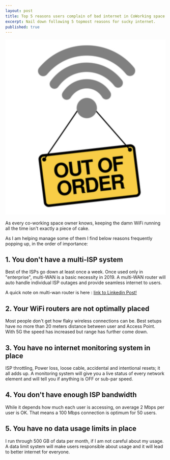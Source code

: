 ```yaml
---
layout: post
title: Top 5 reasons users complain of bad internet in CoWorking space
excerpt: Nail down following 5 topmost reasons for sucky internet.
published: true
---
```

<p align="center">
  <img src="/images/setup/out-of-order.png" style="width: 600px"><br/>
</p>

As every co-working space owner knows, keeping the damn WiFi running all the time isn't exactly a piece of cake.

As I am helping manage some of them I find below reasons frequently popping up, in the order of importance:

## 1. You don't have a multi-ISP system

Best of the ISPs go down at least once a week. Once used only in "enterprise", multi-WAN is a basic necessity in 2019.
A multi-WAN router will auto handle individual ISP outages and provide seamless internet to users.

A quick note on multi-wan router is here : [link to Linkedin Post!](http://bit.ly/multiwan) 

## 2. Your WiFi routers are not optimally placed

Most people don't get how flaky wireless connections can be. 
Best setups have no more than 20 meters distance between user and Access Point. 
With 5G the speed has increased but range has further come down.

## 3. You have no internet monitoring system in place

ISP throttling, Power loss, loose cable, accidental and intentional resets; it all adds up.
A monitoring system will give you a live status of every network element and will tell you if anything is OFF or sub-par speed.

## 4. You don't have enough ISP bandwidth

While it depends how much each user is accessing, on average 2 Mbps per user is OK. That means a 100 Mbps connection is optimum for 50 users.

## 5. You have no data usage limits in place

I run through 500 GB of data per month, if I am not careful about my usage. A data limit system will make users responsible about usage and it will lead to better internet for everyone.
